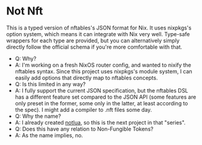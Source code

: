 # Not Nft

This is a typed version of nftables's JSON format for Nix. It uses
nixpkgs's option system, which means it can integrate with Nix very
well. Type-safe wrappers for each type are provided, but you can
alternatively simply directly follow the official schema if you're more
comfortable with that.

- Q: Why?
- A: I'm working on a fresh NixOS router config, and wanted to nixify
  the nftables syntax. Since this project uses nixpkgs's module system,
  I can easily add options that directly map to nftables concepts.
- Q: Is this limited in any way?
- A: I fully support the current JSON specification, but the nftables
  DSL has a different feature set compared to the JSON API (some
  features are only preset in the former, some only in the latter, at
  least according to the spec). I might add a compiler to .nft files
  some day.
- Q: Why the name?
- A: I already created [notlua](https://github.com/chayleaf/notlua), so
  this is the next project in that "series".
- Q: Does this have any relation to Non-Fungible Tokens?
- A: As the name implies, no.
